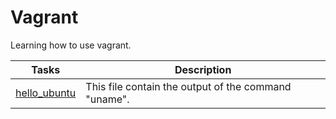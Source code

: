# Vagrant

Learning how to use vagrant.

**Tasks** | **Description**
--- | ---
[hello_ubuntu](https://github.com/Jenni-Foued/holbertonschool-zero_day/blob/master/0x00-vagrant/0-hello_ubuntu) | This file contain the output of the command "uname".
